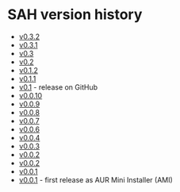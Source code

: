 # SAH version history
- [v0.3.2](https://raw.githubusercontent.com/zurg3/sah/v0.3.2/sah.sh)
- [v0.3.1](https://raw.githubusercontent.com/zurg3/sah/v0.3.1/sah.sh)
- [v0.3](https://raw.githubusercontent.com/zurg3/sah/v0.3/sah.sh)
- [v0.2](https://raw.githubusercontent.com/zurg3/sah/v0.2/sah.sh)
- [v0.1.2](https://raw.githubusercontent.com/zurg3/sah/v0.1.2/sah.sh)
- [v0.1.1](https://raw.githubusercontent.com/zurg3/sah/v0.1.1/sah.sh)
- [v0.1](https://raw.githubusercontent.com/zurg3/sah/v0.1/sah.sh) - release on GitHub
- [v0.0.10](https://raw.githubusercontent.com/zurg3/test/ed2abf2c8e9dd91f618af730298aae953312911b/sah.sh)
- [v0.0.9](https://raw.githubusercontent.com/zurg3/test/b1322734d1844c4b4332f08cb80b5ed5766f89dc/sah.sh)
- [v0.0.8](https://raw.githubusercontent.com/zurg3/test/164da0a0425bdc0d635e0acd89771847c8167a10/sah.sh)
- [v0.0.7](https://raw.githubusercontent.com/zurg3/test/be4693a81b5155236cb92e13e52722466b513517/sah.sh)
- [v0.0.6](https://raw.githubusercontent.com/zurg3/test/7b9817bead621558488049f52fb6271799dfd155/sah.sh)
- [v0.0.4](https://raw.githubusercontent.com/zurg3/test/bb590d038cd8c4f15288615d6d626792620106a5/sah.sh)
- [v0.0.3](https://raw.githubusercontent.com/zurg3/test/d4cc338cd932a296021eaafce8b62c263a7f92fb/sah.sh)
- [v0.0.2](https://raw.githubusercontent.com/zurg3/test/26cbd4f61ec40a2e8761aa68d943bc4fed94a16f/sah.sh)
- [v0.0.2](https://raw.githubusercontent.com/zurg3/test/3b9659efb39ef6cb548e37852ab04739536106bf/sah.sh)
- [v0.0.1](https://raw.githubusercontent.com/zurg3/test/c9f06032271074fd3c474250d5f7b51e468963cc/ami.sh)
- [v0.0.1](https://raw.githubusercontent.com/zurg3/test/401e44fba06fa435ad7bd18659d1b474b9007880/ami.sh) - first release as AUR Mini Installer (AMI)
